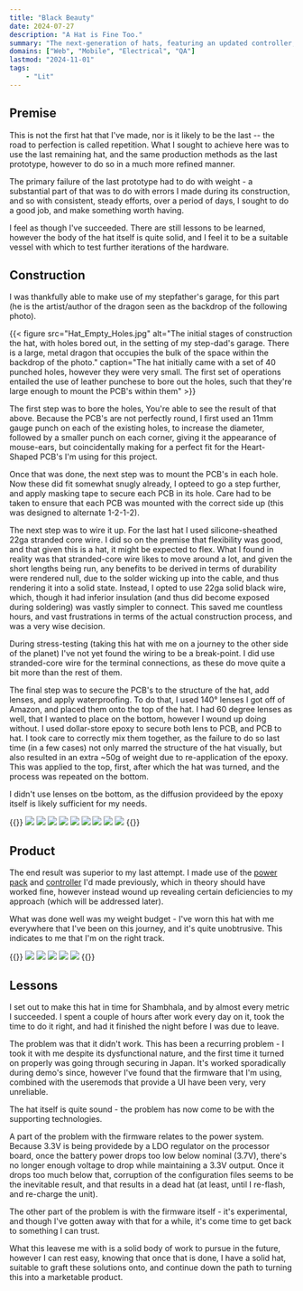 ```yaml
---
title: "Black Beauty"
date: 2024-07-27
description: "A Hat is Fine Too."
summary: "The next-generation of hats, featuring an updated controller, power pack, and a refined method of construcion. It comes with it's fair share of bugs, however the hardware itself is sound, and light enough to comfortably wear for long periods."
domains: ["Web", "Mobile", "Electrical", "QA"]
lastmod: "2024-11-01"
tags:
    - "Lit"
---
```

## Premise

This is not the first hat that I've made, nor is it likely to be the last -- the road to perfection is called repetition. 
What I sought to achieve here was to use the last remaining hat, and the same production methods as the last prototype, 
however to do so in a much more refined manner.

The primary failure of the last prototype had to do with weight - a substantial part of that was to do with errors 
I made during its construction, and so with consistent, steady efforts, over a period of days, I sought to do a good 
job, and make something worth having.

I feel as though I've succeeded. There are still lessons to be learned, however the body of the hat itself is 
quite solid, and I feel it to be a suitable vessel with which to test further iterations of the hardware.

## Construction

I was thankfully able to make use of my stepfather's garage, for this part (he is the artist/author of the dragon 
seen as the backdrop of the following photo).

{{< figure
    src="Hat_Empty_Holes.jpg"
    alt="The initial stages of construction the hat, with holes bored out, in the setting of my step-dad's garage. There is a large, metal dragon that occupies the bulk of the space within the backdrop of the photo."
    caption="The hat initially came with a set of 40 punched holes, however they were very small. The first set of operations entailed the use of leather punchese to bore out the holes, such that they're large enough to mount the PCB's within them"
    >}}

The first step was to bore the holes, You're able to see the result of that above. Because the PCB's are not perfectly 
round, I first used an 11mm gauge punch on each of the existing holes, to increase the diameter, followed by a smaller punch on 
each corner, giving it the appearance of mouse-ears, but coincidentally making for a perfect fit for the Heart-Shaped PCB's I'm using for this project.

Once that was done, the next step was to mount the PCB's in each hole. Now these did fit somewhat snugly already, 
I opteed to go a step further, and apply masking tape to secure each PCB in its hole. Care had to be taken to ensure 
that each PCB was mounted with the correct side up (this was designed to alternate 1-2-1-2). 

The next step was to wire it up. For the last hat I used silicone-sheathed 22ga stranded core wire. I did so on the premise 
that flexibility was good, and that given this is a hat, it might be expected to flex. What I found in reality was that 
stranded-core wire likes to move around a lot, and given the short lengths being run, any benefits to be derived in terms of 
durability were rendered null, due to the solder wicking up into the cable, and thus rendering it into a solid state. Instead, I opted to use 
22ga solid black wire, which, though it had inferior insulation (and thus did become exposed during soldering) was vastly simpler to connect. This 
saved me countless hours, and vast frustrations in terms of the actual construction process, and was a very wise decision.

During stress-testing (taking this hat with me on a journey to the other side of the planet) I've not yet found the wiring to be a break-point. 
I did use stranded-core wire for the terminal connections, as these do move quite a bit more than the rest of them.

The final step was to secure the PCB's to the structure of the hat, add lenses, and apply waterproofing. To do that, I used 140° lenses I got off of 
Amazon, and placed them onto the top of the hat. I had 60 degree lenses as well, that I wanted to place on the bottom, however I wound up doing without. 
I used dollar-store epoxy to secure both lens to PCB, and PCB to hat. I took care to correctly mix them together, as the failure to do so last time (in a few cases) 
not only marred the structure of the hat visually, but also resulted in an extra ~50g of weight due to re-application of the epoxy. 
This was applied to the top, first, after which the hat was turned, and the process was repeated on the bottom.

I didn't use lenses on tbe bottom, as the diffusion provideed by the epoxy itself is likely sufficient for my needs.



{{<gallery>}}
<img src="Hat_PCB_Fitting_1.jpg" class="grid-w50 md:grid-w33" />
<img src="Hat_PCB_Fitting_2.jpg" class="grid-w50 md:grid-w33" />
<img src="Hat_PCB_Wiring_1.jpg" class="grid-w50 md:grid-w33" />
<img src="Hat_PCB_Wiring_2.jpg" class="grid-w50 md:grid-w33" />
<img src="Hat_PCB_Wiring_3.jpg" class="grid-w50 md:grid-w33" />
<img src="Epoxy_Shield_1.jpg" class="grid-w50 md:grid-w33" />
<img src="Epoxy_Shield_2.jpg" class="grid-w50 md:grid-w33" />
<img src="Hat_Epoxy_Shielded.jpg" class="grid-w50 md:grid-w33" />
<img src="Hat_Lenses_Mounted.jpg" class="grid-w50 md:grid-w33" />
{{</gallery>}}


## Product
The end result was superior to my last attempt. I made use of the [power pack](/portfolio/3000-mah-power-pack) and 
[controller](/portfolio/esp32-s3-oled-led-controller) I'd made previously, which in theory should have worked fine, 
however instead wound up revealing certain deficiencies to my approach (which will be addressed later).

What was done well was my weight budget - I've worn this hat with me everywhere that I've been on this journey, 
and it's quite unobtrusive. This indicates to me that I'm on the right track.

{{<gallery>}}
<img src="Hat - On, Top.jpg" class="grid-w50 md:grid-w33"/>
<img src="Hat - On.jpg" class="grid-w50 md:grid-w33"/>
<img src="Hat - Off.jpg" class="grid-w50 md:grid-w33"/>
<img src="Hat - Top, Off.jpg" class="grid-w50 md:grid-w33"/>
<img src="Hat - Off 2.jpg" class="grid-w50 md:grid-w33"/>
{{</gallery>}}

## Lessons
I set out to make this hat in time for Shambhala, and by almost every metric I succeeded. I spent a couple of 
hours after work every day on it, took the time to do it right, and had it finished the night before I was due to leave.

The problem was that it didn't work. This has been a recurring problem - I took it with me despite its dysfunctional nature, 
and the first time it turned on properly was going through securing in Japan. It's worked sporadically during demo's since, 
however I've found that the firmware that I'm using, combined with the useremods that provide a UI have been very, 
very unreliable.

The hat itself is quite sound - the problem has now come to be with the supporting technologies.

A part of the problem with the firmware relates to the power system. Because 3.3V is being providede by a LDO regulator 
on the processor board, once the battery power drops too low below nominal (3.7V), there's no longer enough voltage to drop 
while maintaining a 3.3V output. Once it drops too much below that, corruption of the configuration files seems to be the 
inevitable result, and that results in a dead hat (at least, until I re-flash, and re-charge the unit).

The other part of the problem is with the firmware itself - it's experimental, and though I've gotten away with that for a while, 
it's come time to get back to something I can trust.

What this leavese me with is a solid body of work to pursue in the future, however I can rest easy, knowing that once 
that is done, I have a solid hat, suitable to graft these solutions onto, and continue down the path to turning this into a 
marketable product.

